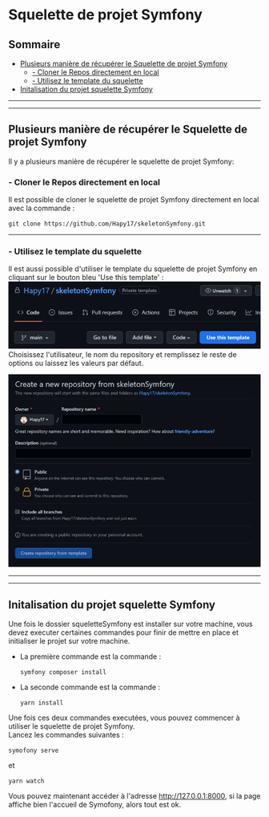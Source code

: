 # Squelette de projet Symfony
## Sommaire 

  - [Plusieurs manière de récupérer le Squelette de projet Symfony <a name="getRepository"></a>](#plusieurs-manière-de-récupérer-le-squelette-de-projet-symfony-)
    - [- Cloner le Repos directement en local](#--cloner-le-repos-directement-en-local)
    - [- Utilisez le template du squelette](#--utilisez-le-template-du-squelette)
  - [Initalisation du projet squelette Symfony](#initalisation-du-projet-squelette-symfony)
  
---  
---
## Plusieurs manière de récupérer le Squelette de projet Symfony <a name="getRepository"></a>
Il y a plusieurs manière de récupérer le squelette de projet Symfony:  
    
### - Cloner le Repos directement en local 
Il est possible de cloner le squelette de projet Symfony directement en local avec la commande : 
```
git clone https://github.com/Hapy17/skeletonSymfony.git
```    
---
### - Utilisez le template du squelette 
Il est aussi possible d'utiliser le template du squelette de projet Symfony en cliquant sur le bouton bleu 'Use this template' :  
![Bouton use the template!](/assets/img/md/ButtonUseThisTemplate.png "Bouton use the template!")  
Choisissez l'utilisateur, le nom du repository et remplissez le reste de options ou laissez les valeurs par défaut.  
  
![Formulaire userTemplate](/assets/img/md/template2.png "Formulaire userTemplate")
  
---
---  
## Initalisation du projet squelette Symfony
Une fois le dossier squeletteSymfony est installer sur votre machine, vous devez executer certaines commandes pour finir de mettre en place et initialiser le projet sur votre machine.  
* La première commande est la commande :
  ```
  symfony composer install
  ```
* La seconde commande est la commande :
  ```
  yarn install
  ```  
  
Une fois ces deux commandes executées, vous pouvez commencer à utiliser le squelette de projet Symfony.  
Lancez les commandes suivantes :  
```
symofony serve
```
et
```
yarn watch
```  
Vous pouvez maintenant accéder à l'adresse  http://127.0.0.1:8000, si la page affiche bien l'accueil de Symofony, alors tout est ok.